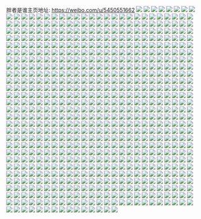 胖者是谁主页地址: https://weibo.com/u/5450551662 
![](https://wx4.sinaimg.cn/mw2000/005WRXtAgy1h94mwmep55j32c03404qr.jpg) 
![](https://wx4.sinaimg.cn/mw2000/005WRXtAgy1h94mwiy54kj31w22myu0x.jpg) 
![](https://wx4.sinaimg.cn/mw2000/005WRXtAgy1h94mwq18msj32c03567wj.jpg) 
![](https://wx4.sinaimg.cn/mw2000/005WRXtAgy1h94mww4hpfj32c035m1kz.jpg) 
![](https://wx4.sinaimg.cn/mw2000/005WRXtAgy1h94mxggcvnj32c0340u0y.jpg) 
![](https://wx4.sinaimg.cn/mw2000/005WRXtAgy1h94mwtc3yij32c03404qs.jpg) 
![](https://wx4.sinaimg.cn/mw2000/005WRXtAgy1h94mxd7uk6j32c034qqv6.jpg) 
![](https://wx4.sinaimg.cn/mw2000/005WRXtAgy1h93htuhh4oj30j10j1wf6.jpg) 
![](https://wx4.sinaimg.cn/mw2000/005WRXtAgy1h93htvpvdsj30u01400w2.jpg) 
![](https://wx4.sinaimg.cn/mw2000/005WRXtAgy1h93htu670fj30zg0nnwh2.jpg) 
![](https://wx4.sinaimg.cn/mw2000/005WRXtAgy1h93htwhkwsj30u0140qa8.jpg) 
![](https://wx4.sinaimg.cn/mw2000/005WRXtAgy1h93htx4oogj30jj0jj3za.jpg) 
![](https://wx4.sinaimg.cn/mw2000/005WRXtAgy1h8wjmui5oxj30qo0qogrl.jpg) 
![](https://wx4.sinaimg.cn/mw2000/005WRXtAgy1h8wjn2i41oj32ai3207wi.jpg) 
![](https://wx4.sinaimg.cn/mw2000/005WRXtAgy1h8wjmzxmdej320n2ov1ky.jpg) 
![](https://wx4.sinaimg.cn/mw2000/005WRXtAgy1h8wjn130d4j32792yvhdt.jpg) 
![](https://wx4.sinaimg.cn/mw2000/005WRXtAgy1h8wjphozaij32c0340b2a.jpg) 
![](https://wx4.sinaimg.cn/mw2000/005WRXtAgy1h8wjmy4z51j32c0340kjl.jpg) 
![](https://wx4.sinaimg.cn/mw2000/005WRXtAgy1h8wjmuy7fwj30pj0y1ahh.jpg) 
![](https://wx4.sinaimg.cn/mw2000/005WRXtAgy1h8wjnbpx5oj32c0340x6q.jpg) 
![](https://wx4.sinaimg.cn/mw2000/005WRXtAgy1h8wjna7flwj31xu2m6npd.jpg) 
![](https://wx4.sinaimg.cn/mw2000/005WRXtAgy1h8wjmx8ve9j30u01hc45v.jpg) 
![](https://wx4.sinaimg.cn/mw2000/005WRXtAgy1h8wjn74p4lj32c0340hdu.jpg) 
![](https://wx4.sinaimg.cn/mw2000/005WRXtAgy1h8wjn3rradj324h2tzx6p.jpg) 
![](https://wx4.sinaimg.cn/mw2000/005WRXtAgy1h8wjn5fq6aj328y2zx000.jpg) 
![](https://wx4.sinaimg.cn/mw2000/005WRXtAgy1h8hix1arc6j31sc2ds1ky.jpg) 
![](https://wx4.sinaimg.cn/mw2000/005WRXtAgy1h8hiwt7vn8j30uk5nghdu.jpg) 
![](https://wx4.sinaimg.cn/mw2000/005WRXtAgy1h8hiwpcq1hj30uk5ni1ky.jpg) 
![](https://wx4.sinaimg.cn/mw2000/005WRXtAgy1h8hiwluwdfj30xc3pznpd.jpg) 
![](https://wx4.sinaimg.cn/mw2000/005WRXtAgy1h8hiww5bjnj30xc3q9npd.jpg) 
![](https://wx4.sinaimg.cn/mw2000/005WRXtAgy1h8hiwjisg2j30xc3p9qv5.jpg) 
![](https://wx4.sinaimg.cn/mw2000/005WRXtAgy1h8hiwx62kkj31q22aqkjl.jpg) 
![](https://wx4.sinaimg.cn/mw2000/005WRXtAgy1h8hiwyfuvuj31px2aku0x.jpg) 
![](https://wx4.sinaimg.cn/mw2000/005WRXtAgy1h8e2li82csj30u01407ay.jpg) 
![](https://wx4.sinaimg.cn/mw2000/005WRXtAgy1h8e2ldefr9j30u027yn7e.jpg) 
![](https://wx4.sinaimg.cn/mw2000/005WRXtAgy1h8e2lfrdmmj30u03cwguu.jpg) 
![](https://wx4.sinaimg.cn/mw2000/005WRXtAgy1h8e2ljc7urj30u0140tfe.jpg) 
![](https://wx4.sinaimg.cn/mw2000/005WRXtAgy1h8e2lo7d13j30u0140dpb.jpg) 
![](https://wx4.sinaimg.cn/mw2000/005WRXtAgy1h8e2lkn8b8j30u0140wkl.jpg) 
![](https://wx4.sinaimg.cn/mw2000/005WRXtAgy1h8e2ltotf4j318w0u0q5e.jpg) 
![](https://wx4.sinaimg.cn/mw2000/005WRXtAgy1h8e2lb5ol6j30u018wdj5.jpg) 
![](https://wx4.sinaimg.cn/mw2000/005WRXtAgy1h8e2lqnyx6j30u014045a.jpg) 
![](https://wx4.sinaimg.cn/mw2000/005WRXtAgy1h8e2lmihrbj30u01h4qbb.jpg) 
![](https://wx4.sinaimg.cn/mw2000/005WRXtAgy1h8e2lt0ubij30u018w779.jpg) 
![](https://wx4.sinaimg.cn/mw2000/005WRXtAgy1h8e2lsdqsyj30u0140jyl.jpg) 
![](https://wx4.sinaimg.cn/mw2000/005WRXtAgy1h8b4fwjdsnj32692wc7wi.jpg) 
![](https://wx4.sinaimg.cn/mw2000/005WRXtAgy1h8b4g96jmuj322o2rk4qq.jpg) 
![](https://wx4.sinaimg.cn/mw2000/005WRXtAgy1h8b4g5brrcj326y2x9hdu.jpg) 
![](https://wx4.sinaimg.cn/mw2000/005WRXtAgy1h8aqo2jjffj32722xex6p.jpg) 
![](https://wx4.sinaimg.cn/mw2000/005WRXtAgy1h8aqo5ola7j32b9331qv6.jpg) 
![](https://wx4.sinaimg.cn/mw2000/005WRXtAgy1h8aqodpy35j32c03407wi.jpg) 
![](https://wx4.sinaimg.cn/mw2000/005WRXtAgy1h8aqommuqaj31j821mwxv.jpg) 
![](https://wx4.sinaimg.cn/mw2000/005WRXtAgy1h8aqoevo6zj31pp1pp4qp.jpg) 
![](https://wx4.sinaimg.cn/mw2000/005WRXtAgy1h8aqo9ku4lj325j2vdkjm.jpg) 
![](https://wx4.sinaimg.cn/mw2000/005WRXtAgy1h8aqokty3pj31sc2dshdu.jpg) 
![](https://wx4.sinaimg.cn/mw2000/005WRXtAgy1h8aqom223cj31ag1pxx13.jpg) 
![](https://wx4.sinaimg.cn/mw2000/005WRXtAgy1h8aqohbyfnj32082oax6p.jpg) 
![](https://wx4.sinaimg.cn/mw2000/005WRXtAgy1h86zk9itr4j32c0340b29.jpg) 
![](https://wx4.sinaimg.cn/mw2000/005WRXtAgy1h86xmqi6rgj30j60h3myz.jpg) 
![](https://wx4.sinaimg.cn/mw2000/005WRXtAgy1h7vnn5lm5uj31of2achdt.jpg) 
![](https://wx4.sinaimg.cn/mw2000/005WRXtAgy1h7vnop5azkj329p30xe81.jpg) 
![](https://wx4.sinaimg.cn/mw2000/005WRXtAgy1h7vnorhdcxj31r32ct4qq.jpg) 
![](https://wx4.sinaimg.cn/mw2000/005WRXtAgy1h7vju7rxk5j32db35skjo.jpg) 
![](https://wx4.sinaimg.cn/mw2000/005WRXtAgy1h7vju0zf1ej325t2vqqv5.jpg) 
![](https://wx4.sinaimg.cn/mw2000/005WRXtAgy1h7vju91tpqj335s2dbe82.jpg) 
![](https://wx4.sinaimg.cn/mw2000/005WRXtAgy1h7vjtwxh0ej335s2dbb2b.jpg) 
![](https://wx4.sinaimg.cn/mw2000/005WRXtAgy1h7vjxxrdhfj32db35sb2d.jpg) 
![](https://wx4.sinaimg.cn/mw2000/005WRXtAgy1h7i01f5sktj30of0wk7c7.jpg) 
![](https://wx4.sinaimg.cn/mw2000/005WRXtAgy1h7is4zmilqj32t15uyhdv.jpg) 
![](https://wx4.sinaimg.cn/mw2000/005WRXtAgy1h7i01lcj69j32l01q7npe.jpg) 
![](https://wx4.sinaimg.cn/mw2000/005WRXtAgy1h7i02xjzg6j31pw2kihdv.jpg) 
![](https://wx4.sinaimg.cn/mw2000/005WRXtAgy1h7i01hm3z3j31j82ak4qq.jpg) 
![](https://wx4.sinaimg.cn/mw2000/005WRXtAgy1h7i01jjl2fj31uo2rn7wj.jpg) 
![](https://wx4.sinaimg.cn/mw2000/005WRXtAgy1h7i01qtwiuj31h91z07wh.jpg) 
![](https://wx4.sinaimg.cn/mw2000/005WRXtAgy1h7i01my7crj31n62ggkjm.jpg) 
![](https://wx4.sinaimg.cn/mw2000/005WRXtAgy1h7i01oik1nj31971o9x5t.jpg) 
![](https://wx4.sinaimg.cn/mw2000/005WRXtAgy1h7i01fvh31j31bo1rk1kx.jpg) 
![](https://wx4.sinaimg.cn/mw2000/005WRXtAgy1h7dh0whkkhj31ps2a87wh.jpg) 
![](https://wx4.sinaimg.cn/mw2000/005WRXtAgy1h7hxpz6zylj31kv1kvb29.jpg) 
![](https://wx4.sinaimg.cn/mw2000/005WRXtAgy1h7hxr2g415j32dr36ab2b.jpg) 
![](https://wx4.sinaimg.cn/mw2000/005WRXtAgy1h7hxqywf1xj32dr36ahdu.jpg) 
![](https://wx4.sinaimg.cn/mw2000/005WRXtAgy1h7hxr4lbx8j32dr36aqv7.jpg) 
![](https://wx4.sinaimg.cn/mw2000/005WRXtAgy1h7hxt2lpdlj32c0340b2b.jpg) 
![](https://wx4.sinaimg.cn/mw2000/005WRXtAgy1h7d2679f50j30u40u4q47.jpg) 
![](https://wx4.sinaimg.cn/mw2000/005WRXtAgy1h7d259dmk6j31wv2jttft.jpg) 
![](https://wx4.sinaimg.cn/mw2000/005WRXtAgy1h7d258ckwxj30zk0zkgma.jpg) 
![](https://wx4.sinaimg.cn/mw2000/005WRXtAgy1h7d26if7mxj30u00u041l.jpg) 
![](https://wx4.sinaimg.cn/mw2000/005WRXtAgy1h7d28dyuqsj32c0340kjo.jpg) 
![](https://wx4.sinaimg.cn/mw2000/005WRXtAgy1h7d2a77ej0j31s92dou0y.jpg) 
![](https://wx4.sinaimg.cn/mw2000/005WRXtAgy1h7d25bc9nlj32c02c0wj8.jpg) 
![](https://wx4.sinaimg.cn/mw2000/005WRXtAgy1h7d27ik05vj30tu0tu75t.jpg) 
![](https://wx4.sinaimg.cn/mw2000/005WRXtAgy1h7d270dzwnj30tu13uab8.jpg) 
![](https://wx4.sinaimg.cn/mw2000/005WRXtAgy1h7d24gg3z6j30w60w6q9m.jpg) 
![](https://wx4.sinaimg.cn/mw2000/005WRXtAgy1h7d28tug5uj30ty0tyguf.jpg) 
![](https://wx4.sinaimg.cn/mw2000/005WRXtAgy1h7d29l6dcoj30ty0tyjz0.jpg) 
![](https://wx4.sinaimg.cn/mw2000/005WRXtAgy1h7d279ld3fj30tu0tu0z1.jpg) 
![](https://wx4.sinaimg.cn/mw2000/005WRXtAgy1h7d27x3l24j30ty0tyjzc.jpg) 
![](https://wx4.sinaimg.cn/mw2000/005WRXtAgy1h7afp1ble7j31tp2gyu0y.jpg) 
![](https://wx4.sinaimg.cn/mw2000/005WRXtAgy1h7aftxhwxxj32c02c0qv5.jpg) 
![](https://wx4.sinaimg.cn/mw2000/005WRXtAgy1h7afpdrmq4j31sg2dsb2a.jpg) 
![](https://wx4.sinaimg.cn/mw2000/005WRXtAgy1h7afp5x78yj32c03407wl.jpg) 
![](https://wx4.sinaimg.cn/mw2000/005WRXtAgy1h7afp9t4cyj32c0340npf.jpg) 
![](https://wx4.sinaimg.cn/mw2000/005WRXtAgy1h7afpbbxsbj31sg2dsx6p.jpg) 
![](https://wx4.sinaimg.cn/mw2000/005WRXtAgy1h7afth6gnoj32c03401l1.jpg) 
![](https://wx4.sinaimg.cn/mw2000/005WRXtAgy1h79e86e40uj30jm0jrdfs.jpg) 
![](https://wx4.sinaimg.cn/mw2000/005WRXtAgy1h6y32tswr7j31y01aoh63.jpg) 
![](https://wx4.sinaimg.cn/mw2000/005WRXtAgy1h6y3354oxfj32c0340wr0.jpg) 
![](https://wx4.sinaimg.cn/mw2000/005WRXtAgy1h6y32wthkcj32c02c0x6p.jpg) 
![](https://wx4.sinaimg.cn/mw2000/005WRXtAgy1h6y337o5i3j32c0340e83.jpg) 
![](https://wx4.sinaimg.cn/mw2000/005WRXtAgy1h6y332407ij31q21q2hdt.jpg) 
![](https://wx4.sinaimg.cn/mw2000/005WRXtAgy1h6y33ephx6j31xy2la1ky.jpg) 
![](https://wx4.sinaimg.cn/mw2000/005WRXtAgy1h6y32z8wlhj31sg2dshdt.jpg) 
![](https://wx4.sinaimg.cn/mw2000/005WRXtAgy1h6y33ckowxj34802tc1l4.jpg) 
![](https://wx4.sinaimg.cn/mw2000/005WRXtAgy1h6s1mla4glj32c0340npd.jpg) 
![](https://wx4.sinaimg.cn/mw2000/005WRXtAgy1h6s1n94iktj32c03404go.jpg) 
![](https://wx4.sinaimg.cn/mw2000/005WRXtAgy1h6s1msqfk1j32332s4qv7.jpg) 
![](https://wx4.sinaimg.cn/mw2000/005WRXtAgy1h6s1n290pmj32c0340npf.jpg) 
![](https://wx4.sinaimg.cn/mw2000/005WRXtAgy1h6s1myf0nqj32c0340qv7.jpg) 
![](https://wx4.sinaimg.cn/mw2000/005WRXtAgy1h6s1n5296tj32c0340x6r.jpg) 
![](https://wx4.sinaimg.cn/mw2000/005WRXtAgy1h6s1mvjn48j32c03407wk.jpg) 
![](https://wx4.sinaimg.cn/mw2000/005WRXtAgy1h6pqjkcjpgj32c0340npe.jpg) 
![](https://wx4.sinaimg.cn/mw2000/005WRXtAgy1h6mewnvyuij31po2a7gsi.jpg) 
![](https://wx4.sinaimg.cn/mw2000/005WRXtAgy1h6pqz4fi9tj31sc2dse81.jpg) 
![](https://wx4.sinaimg.cn/mw2000/005WRXtAgy1h6mexxwz9tj328k2zehdv.jpg) 
![](https://wx4.sinaimg.cn/mw2000/005WRXtAgy1h6pqjvkytdj32c0340u0y.jpg) 
![](https://wx4.sinaimg.cn/mw2000/005WRXtAgy1h6gg9jh0etj30u00u00yz.jpg) 
![](https://wx4.sinaimg.cn/mw2000/005WRXtAgy1h6gg9mdy33j30u00u0juk.jpg) 
![](https://wx4.sinaimg.cn/mw2000/005WRXtAgy1h6gg9n5glmj30u00uigms.jpg) 
![](https://wx4.sinaimg.cn/mw2000/005WRXtAgy1h6gg9kbfnjj30u00u0tc5.jpg) 
![](https://wx4.sinaimg.cn/mw2000/005WRXtAgy1h6d8k6dj8lj32c02c0e81.jpg) 
![](https://wx4.sinaimg.cn/mw2000/005WRXtAgy1h6d8k6utuaj30yi0yidgi.jpg) 
![](https://wx4.sinaimg.cn/mw2000/005WRXtAgy1h6d8k7neraj32c02c0k0f.jpg) 
![](https://wx4.sinaimg.cn/mw2000/005WRXtAgy1h6daskjo0kj30jf0px3zd.jpg) 
![](https://wx4.sinaimg.cn/mw2000/005WRXtAgy1h6d8mtkp2sj31q91q9q8w.jpg) 
![](https://wx4.sinaimg.cn/mw2000/005WRXtAgy1h6d8msqx6lj32c0340gw2.jpg) 
![](https://wx4.sinaimg.cn/mw2000/005WRXtAgy1h6d8mrm2u7j31mw1mwted.jpg) 
![](https://wx4.sinaimg.cn/mw2000/005WRXtAgy1h6d8mwsjcqj30o00nxdg4.jpg) 
![](https://wx4.sinaimg.cn/mw2000/005WRXtAgy1h6dai4uve1j30uk53ctps.jpg) 
![](https://wx4.sinaimg.cn/mw2000/005WRXtAgy1h69yfnfzsyj32c0340x6p.jpg) 
![](https://wx4.sinaimg.cn/mw2000/005WRXtAgy1h69qsfq7mej319s1p2h0c.jpg) 
![](https://wx4.sinaimg.cn/mw2000/005WRXtAgy1h69qsbzmpdj31sc2dse81.jpg) 
![](https://wx4.sinaimg.cn/mw2000/005WRXtAgy1h69qsefwynj31sc2dsgxl.jpg) 
![](https://wx4.sinaimg.cn/mw2000/005WRXtAgy1h69qsf20gdj31ll24se4j.jpg) 
![](https://wx4.sinaimg.cn/mw2000/005WRXtAgy1h69qta7z5lj31sc2dskjl.jpg) 
![](https://wx4.sinaimg.cn/mw2000/005WRXtAgy1h69qt961bjj325b2v3u0x.jpg) 
![](https://wx4.sinaimg.cn/mw2000/005WRXtAgy1h69queck2oj31sc1scn48.jpg) 
![](https://wx4.sinaimg.cn/mw2000/005WRXtAgy1h67hbo2me2j30u01sxq4q.jpg) 
![](https://wx4.sinaimg.cn/mw2000/005WRXtAgy1h67h6c7hxvj32c033yhdt.jpg) 
![](https://wx4.sinaimg.cn/mw2000/005WRXtAgy1h67h5ngznoj30za1b1ta1.jpg) 
![](https://wx4.sinaimg.cn/mw2000/005WRXtAgy1h67h5l8vbpj30zo2564qp.jpg) 
![](https://wx4.sinaimg.cn/mw2000/005WRXtAgy1h67h5g9eoqj32b232raij.jpg) 
![](https://wx4.sinaimg.cn/mw2000/005WRXtAgy1h67h5kcab9j32ac3401kx.jpg) 
![](https://wx4.sinaimg.cn/mw2000/005WRXtAgy1h67h6dk5kqj32c02c0u0x.jpg) 
![](https://wx4.sinaimg.cn/mw2000/005WRXtAgy1h5vw979manj31401e0q8r.jpg) 
![](https://wx4.sinaimg.cn/mw2000/005WRXtAgy1h5vw8xyn6aj329k29knpd.jpg) 
![](https://wx4.sinaimg.cn/mw2000/005WRXtAgy1h5vw97re1rj31401e0jvm.jpg) 
![](https://wx4.sinaimg.cn/mw2000/005WRXtAgy1h5vw96lyxtj32361sf477.jpg) 
![](https://wx4.sinaimg.cn/mw2000/005WRXtAgy1h5vw90rvy1j329730a4qq.jpg) 
![](https://wx4.sinaimg.cn/mw2000/005WRXtAgy1h5vw98mn6dj31py2alqc5.jpg) 
![](https://wx4.sinaimg.cn/mw2000/005WRXtAgy1h5vw9413nzj31vl2t1hdv.jpg) 
![](https://wx4.sinaimg.cn/mw2000/005WRXtAgy1h5kors25zzj32t11vlx6r.jpg) 
![](https://wx4.sinaimg.cn/mw2000/005WRXtAgy1h5korf5lv9j32nk1rxu0z.jpg) 
![](https://wx4.sinaimg.cn/mw2000/005WRXtAgy1h5kos4istyj31vl2t1n66.jpg) 
![](https://wx4.sinaimg.cn/mw2000/005WRXtAgy1h5koryw6t5j32t11vl4qr.jpg) 
![](https://wx4.sinaimg.cn/mw2000/005WRXtAgy1h5ko99lqyij31vl2t1npf.jpg) 
![](https://wx4.sinaimg.cn/mw2000/005WRXtAgy1h5kosc5dzjj32hp1o0kjn.jpg) 
![](https://wx4.sinaimg.cn/mw2000/005WRXtAgy1h5kosui0gnj31vl2t1qv7.jpg) 
![](https://wx4.sinaimg.cn/mw2000/005WRXtAgy1h5kosgvnw0j31tx2qjqlw.jpg) 
![](https://wx4.sinaimg.cn/mw2000/005WRXtAgy1h5kosmji1tj32t11vlhdv.jpg) 
![](https://wx4.sinaimg.cn/mw2000/005WRXtAgy1h5fvlro8v2j30u01hcadg.jpg) 
![](https://wx4.sinaimg.cn/mw2000/005WRXtAgy1h5fvlqr8agj30u0140jye.jpg) 
![](https://wx4.sinaimg.cn/mw2000/005WRXtAgy1h5fv7l2po3j30u0140n5e.jpg) 
![](https://wx4.sinaimg.cn/mw2000/005WRXtAgy1h5fv93glz4j30u0140n4o.jpg) 
![](https://wx4.sinaimg.cn/mw2000/005WRXtAgy1h5fv7jzpxyj30u01407ap.jpg) 
![](https://wx4.sinaimg.cn/mw2000/005WRXtAgy1h5fv7rovt2j30u0140th8.jpg) 
![](https://wx4.sinaimg.cn/mw2000/005WRXtAly1h5cgyeg1foj32c0340kjm.jpg) 
![](https://wx4.sinaimg.cn/mw2000/005WRXtAly1h5cgyk1n9fj32c0340hdu.jpg) 
![](https://wx4.sinaimg.cn/mw2000/005WRXtAly1h5cgym8ny2j32c0340e83.jpg) 
![](https://wx4.sinaimg.cn/mw2000/005WRXtAly1h5cgzf08opj31j02pskjl.jpg) 
![](https://wx4.sinaimg.cn/mw2000/005WRXtAgy1h57jmbmn3kj31sc2ds4qq.jpg) 
![](https://wx4.sinaimg.cn/mw2000/005WRXtAgy1h57jmelg6gj31pz2ah4qp.jpg) 
![](https://wx4.sinaimg.cn/mw2000/005WRXtAgy1h57jmgymdij32c0340hdt.jpg) 
![](https://wx4.sinaimg.cn/mw2000/005WRXtAgy1h57jmal9jjj31sg2ds7wh.jpg) 
![](https://wx4.sinaimg.cn/mw2000/005WRXtAgy1h57jmf9nq0j31l023v1kx.jpg) 
![](https://wx4.sinaimg.cn/mw2000/005WRXtAgy1h57jmci939j32c0340kjl.jpg) 
![](https://wx4.sinaimg.cn/mw2000/005WRXtAgy1h57jmg44idj31k022j4qp.jpg) 
![](https://wx4.sinaimg.cn/mw2000/005WRXtAgy1h57jmdcc8rj31sg2ds4qp.jpg) 
![](https://wx4.sinaimg.cn/mw2000/005WRXtAgy1h57jmhkzykj329o32sqnv.jpg) 
![](https://wx4.sinaimg.cn/mw2000/005WRXtAgy1h569ulxltvj317824wnpd.jpg) 
![](https://wx4.sinaimg.cn/mw2000/005WRXtAgy1h56a33bnpqj31400rgjx5.jpg) 
![](https://wx4.sinaimg.cn/mw2000/005WRXtAgy1h56a3c6gjlj324w33zkjo.jpg) 
![](https://wx4.sinaimg.cn/mw2000/005WRXtAgy1h56a3o1l5wj333z24we84.jpg) 
![](https://wx4.sinaimg.cn/mw2000/005WRXtAgy1h56a3zsyu0j331s2174qt.jpg) 
![](https://wx4.sinaimg.cn/mw2000/005WRXtAgy1h56a40kf8dj31400rgq8j.jpg) 
![](https://wx4.sinaimg.cn/mw2000/005WRXtAgy1h56a4bajehj324w35ahdx.jpg) 
![](https://wx4.sinaimg.cn/mw2000/005WRXtAgy1h56a4ot02aj333z24we85.jpg) 
![](https://wx4.sinaimg.cn/mw2000/005WRXtAgy1h56a4pjah7j31400rgwin.jpg) 
![](https://wx4.sinaimg.cn/mw2000/005WRXtAgy1h56a323zl7j324w33zb2d.jpg) 
![](https://wx4.sinaimg.cn/mw2000/005WRXtAgy1h56a4udbqkj32yo219u0y.jpg) 
![](https://wx4.sinaimg.cn/mw2000/005WRXtAgy1h5431a582nj30u0140q5v.jpg) 
![](https://wx4.sinaimg.cn/mw2000/005WRXtAgy1h5431cdsdzj30u0140afp.jpg) 
![](https://wx4.sinaimg.cn/mw2000/005WRXtAgy1h5431d3mjwj31400u0ai6.jpg) 
![](https://wx4.sinaimg.cn/mw2000/005WRXtAgy1h55fj9lzz6j30u0140dlz.jpg) 
![](https://wx4.sinaimg.cn/mw2000/005WRXtAgy1h55fj7vupfj30u01hch0c.jpg) 
![](https://wx4.sinaimg.cn/mw2000/005WRXtAgy1h5431pyeizj30u0141jv6.jpg) 
![](https://wx4.sinaimg.cn/mw2000/005WRXtAgy1h55fj922xwj30u0140n26.jpg) 
![](https://wx4.sinaimg.cn/mw2000/005WRXtAgy1h55fl94md5j30u0140n4r.jpg) 
![](https://wx4.sinaimg.cn/mw2000/005WRXtAgy1h51fpwjf1mj32c02c01ky.jpg) 
![](https://wx4.sinaimg.cn/mw2000/005WRXtAgy1h4xrtovqyaj31ba0zgtem.jpg) 
![](https://wx4.sinaimg.cn/mw2000/005WRXtAgy1h4xrxvx8hrj30u00u0ju4.jpg) 
![](https://wx4.sinaimg.cn/mw2000/005WRXtAgy1h4wb8ah1ihj31lt1lth91.jpg) 
![](https://wx4.sinaimg.cn/mw2000/005WRXtAgy1h4wb3zapvgj31po2bonhv.jpg) 
![](https://wx4.sinaimg.cn/mw2000/005WRXtAgy1h4wb3ynlb6j32c0340u0x.jpg) 
![](https://wx4.sinaimg.cn/mw2000/005WRXtAgy1h4xa24i15pj31sc2ds1ky.jpg) 
![](https://wx4.sinaimg.cn/mw2000/005WRXtAgy1h4xa115plcj32472tlnpd.jpg) 
![](https://wx4.sinaimg.cn/mw2000/005WRXtAgy1h4wb78fr1gj324f24f1ky.jpg) 
![](https://wx4.sinaimg.cn/mw2000/005WRXtAgy1h4wb7a211hj32262qxkjl.jpg) 
![](https://wx4.sinaimg.cn/mw2000/005WRXtAgy1h4xa1hxth1j32c035inpd.jpg) 
![](https://wx4.sinaimg.cn/mw2000/005WRXtAgy1h4sbkhyfyhj30u01swwqt.jpg) 
![](https://wx4.sinaimg.cn/mw2000/005WRXtAgy1h4lr3j6pq1j30jt0jttat.jpg) 
![](https://wx4.sinaimg.cn/mw2000/005WRXtAgy1h4lqvi56fpj334022okjn.jpg) 
![](https://wx4.sinaimg.cn/mw2000/005WRXtAgy1h4lqtbx6xaj30zg1bawup.jpg) 
![](https://wx4.sinaimg.cn/mw2000/005WRXtAgy1h4lqytffvej334022onpg.jpg) 
![](https://wx4.sinaimg.cn/mw2000/005WRXtAgy1h4lr0tolr2j31sc2dskjl.jpg) 
![](https://wx4.sinaimg.cn/mw2000/005WRXtAgy1h4lqtclmbmj30zo1bkad8.jpg) 
![](https://wx4.sinaimg.cn/mw2000/005WRXtAgy1h4lr1szix3j32c03407wk.jpg) 
![](https://wx4.sinaimg.cn/mw2000/005WRXtAgy1h4j9nphni1j31hr1hrb29.jpg) 
![](https://wx4.sinaimg.cn/mw2000/005WRXtAgy1h4j9nsq7isj31im1imb29.jpg) 
![](https://wx4.sinaimg.cn/mw2000/005WRXtAgy1h4j9nqd3h1j30sg0sgn4d.jpg) 
![](https://wx4.sinaimg.cn/mw2000/005WRXtAgy1h4j9nurn95j31gi1gie81.jpg) 
![](https://wx4.sinaimg.cn/mw2000/005WRXtAgy1h4j9nwnmqmj31no1noqv5.jpg) 
![](https://wx4.sinaimg.cn/mw2000/005WRXtAgy1h4j9nysrt2j32c0340u0y.jpg) 
![](https://wx4.sinaimg.cn/mw2000/005WRXtAgy1h4ci27j1dbj32ag31yhdu.jpg) 
![](https://wx4.sinaimg.cn/mw2000/005WRXtAgy1h4ci28zg7lj32c0340u0y.jpg) 
![](https://wx4.sinaimg.cn/mw2000/005WRXtAgy1h48t9b592rj31ba1srdyy.jpg) 
![](https://wx4.sinaimg.cn/mw2000/005WRXtAgy1h488ulb26vj31qy2byb2a.jpg) 
![](https://wx4.sinaimg.cn/mw2000/005WRXtAgy1h48t9c9nskj32c0340e81.jpg) 
![](https://wx4.sinaimg.cn/mw2000/005WRXtAgy1h488ui8voqj31pm1pmhdt.jpg) 
![](https://wx4.sinaimg.cn/mw2000/005WRXtAgy1h48t9ebqi6j32c0340kjm.jpg) 
![](https://wx4.sinaimg.cn/mw2000/005WRXtAgy1h48t994fgbj31og28m1kx.jpg) 
![](https://wx4.sinaimg.cn/mw2000/005WRXtAgy1h488uk0q73j32c0340b2a.jpg) 
![](https://wx4.sinaimg.cn/mw2000/005WRXtAgy1h488u64ijtj32c0362npe.jpg) 
![](https://wx4.sinaimg.cn/mw2000/005WRXtAgy1h488um6a4dj32c0340qv6.jpg) 
![](https://wx4.sinaimg.cn/mw2000/005WRXtAgy1h488u4q098j31yf2lw4qp.jpg) 
![](https://wx4.sinaimg.cn/mw2000/005WRXtAgy1h47ykvvzydj30zo1bkn02.jpg) 
![](https://wx4.sinaimg.cn/mw2000/005WRXtAgy1h47ykvhqm1j30zo1bk77c.jpg) 
![](https://wx4.sinaimg.cn/mw2000/005WRXtAgy1h47yiu42gtj31sc2ds4qp.jpg) 
![](https://wx4.sinaimg.cn/mw2000/005WRXtAgy1h47yf4mykpj322m2rix6p.jpg) 
![](https://wx4.sinaimg.cn/mw2000/005WRXtAgy1h47yf3611nj30o80waag5.jpg) 
![](https://wx4.sinaimg.cn/mw2000/005WRXtAgy1h47yf9puwsj32c03407wi.jpg) 
![](https://wx4.sinaimg.cn/mw2000/005WRXtAgy1h47yf5j5mkj32c02c0npd.jpg) 
![](https://wx4.sinaimg.cn/mw2000/005WRXtAgy1h47yf6u06mj32c03404qq.jpg) 
![](https://wx4.sinaimg.cn/mw2000/005WRXtAgy1h47yf0ge3uj32c03407wi.jpg) 
![](https://wx4.sinaimg.cn/mw2000/005WRXtAgy1h47yf2mo8wj32c0340qv5.jpg) 
![](https://wx4.sinaimg.cn/mw2000/005WRXtAgy1h47yf1j4jsj32c03407wi.jpg) 
![](https://wx4.sinaimg.cn/mw2000/005WRXtAgy1h47w48trlwj30zo1bk0yj.jpg) 
![](https://wx4.sinaimg.cn/mw2000/005WRXtAgy1h47w4ag4c8j319p1oxqhz.jpg) 
![](https://wx4.sinaimg.cn/mw2000/005WRXtAgy1h44ad2bzn3j32bz33zkjl.jpg) 
![](https://wx4.sinaimg.cn/mw2000/005WRXtAgy1h44acyox0rj31sc2dsu0x.jpg) 
![](https://wx4.sinaimg.cn/mw2000/005WRXtAgy1h44ad1eclej32c0340e81.jpg) 
![](https://wx4.sinaimg.cn/mw2000/005WRXtAgy1h44aczzesfj32c0340hdu.jpg) 
![](https://wx4.sinaimg.cn/mw2000/005WRXtAgy1h44acwkd14j320g2omhdt.jpg) 
![](https://wx4.sinaimg.cn/mw2000/005WRXtAgy1h44acvimhjj32c03404qq.jpg) 
![](https://wx4.sinaimg.cn/mw2000/005WRXtAgy1h44acxap67j31ns27p1kx.jpg) 
![](https://wx4.sinaimg.cn/mw2000/005WRXtAgy1h44ad3lbb6j32c0340b29.jpg) 
![](https://wx4.sinaimg.cn/mw2000/005WRXtAgy1h40pdb0imij32c0340hdt.jpg) 
![](https://wx4.sinaimg.cn/mw2000/005WRXtAgy1h40pd3kzx0j329p340kgn.jpg) 
![](https://wx4.sinaimg.cn/mw2000/005WRXtAgy1h40pcxemkhj30uk48sqv5.jpg) 
![](https://wx4.sinaimg.cn/mw2000/005WRXtAgy1h40pd4nna6j325w2vvhdt.jpg) 
![](https://wx4.sinaimg.cn/mw2000/005WRXtAgy1h40pemk4nuj32c0340qv5.jpg) 
![](https://wx4.sinaimg.cn/mw2000/005WRXtAgy1h40pd07femj30uk48snpd.jpg) 
![](https://wx4.sinaimg.cn/mw2000/005WRXtAgy1h40pcyd2blj30uk5nqe82.jpg) 
![](https://wx4.sinaimg.cn/mw2000/005WRXtAgy1h40pczgghbj30uk6sgnpf.jpg) 
![](https://wx4.sinaimg.cn/mw2000/005WRXtAgy1h40pd0mnqhj30xc1unnk9.jpg) 
![](https://wx4.sinaimg.cn/mw2000/005WRXtAgy1h3jnvjrj90j31400u0dmw.jpg) 
![](https://wx4.sinaimg.cn/mw2000/005WRXtAgy1h3iib5cg1fj30u0140dno.jpg) 
![](https://wx4.sinaimg.cn/mw2000/005WRXtAgy1h3iib1w9hfj31400u0agr.jpg) 
![](https://wx4.sinaimg.cn/mw2000/005WRXtAgy1h3iib8rh60j30u013vqcb.jpg) 
![](https://wx4.sinaimg.cn/mw2000/005WRXtAgy1h3iib2vdv1j30u0140aio.jpg) 
![](https://wx4.sinaimg.cn/mw2000/005WRXtAgy1h3h3bdoezqj314w1jl4mu.jpg) 
![](https://wx4.sinaimg.cn/mw2000/005WRXtAgy1h3h3rk7lf2j30u00u0diz.jpg) 
![](https://wx4.sinaimg.cn/mw2000/005WRXtAgy1h3h3xdq8haj31101jih38.jpg) 
![](https://wx4.sinaimg.cn/mw2000/005WRXtAgy1h3h4b1eaahj31kw16o7lh.jpg) 
![](https://wx4.sinaimg.cn/mw2000/005WRXtAgy1h36jx7sgspj30z51auq66.jpg) 
![](https://wx4.sinaimg.cn/mw2000/005WRXtAgy1h36jx82wqtj30z61awjv7.jpg) 
![](https://wx4.sinaimg.cn/mw2000/005WRXtAgy1h36jx996b9j30z81azwh2.jpg) 
![](https://wx4.sinaimg.cn/mw2000/005WRXtAgy1h36jx8h5jcj30z81awq6s.jpg) 
![](https://wx4.sinaimg.cn/mw2000/005WRXtAgy1h36jx8sblcj30z61au78x.jpg) 
![](https://wx4.sinaimg.cn/mw2000/005WRXtAgy1h36jxervmbj30z61aw42e.jpg) 
![](https://wx4.sinaimg.cn/mw2000/005WRXtAgy1h2sz9iguaxj30zk1bewxt.jpg) 
![](https://wx4.sinaimg.cn/mw2000/005WRXtAgy1h2sz9egpfoj31hc1z4b29.jpg) 
![](https://wx4.sinaimg.cn/mw2000/005WRXtAgy1h2szdu50tgj31sc2cttyz.jpg) 
![](https://wx4.sinaimg.cn/mw2000/005WRXtAgy1h2szeznfeej31sc2dsqv5.jpg) 
![](https://wx4.sinaimg.cn/mw2000/005WRXtAgy1h2inzvd7l9j31sc2dse81.jpg) 
![](https://wx4.sinaimg.cn/mw2000/005WRXtAgy1h2inzaxztwj32c03404qq.jpg) 
![](https://wx4.sinaimg.cn/mw2000/005WRXtAgy1h2inztcc41j32c03401ky.jpg) 
![](https://wx4.sinaimg.cn/mw2000/005WRXtAgy1h2inzyb1r4j31sc2ds1ky.jpg) 
![](https://wx4.sinaimg.cn/mw2000/005WRXtAgy1h2io0rkw47j32c0340x6q.jpg) 
![](https://wx4.sinaimg.cn/mw2000/005WRXtAgy1h2inzl7x10j30uk53ce82.jpg) 
![](https://wx4.sinaimg.cn/mw2000/005WRXtAgy1h2io0nqj25j323y23ye81.jpg) 
![](https://wx4.sinaimg.cn/mw2000/005WRXtAgy1h2inzr4o27j30uk6sgx6r.jpg) 
![](https://wx4.sinaimg.cn/mw2000/005WRXtAgy1h2io13d2etj30u00u0qcu.jpg) 
![](https://wx4.sinaimg.cn/mw2000/005WRXtAgy1h2io0yyu9qj32c02c01ky.jpg) 
![](https://wx4.sinaimg.cn/mw2000/005WRXtAgy1h2inzgpizhj30uk48sx6p.jpg) 
![](https://wx4.sinaimg.cn/mw2000/005WRXtAgy1h2crbv24krj329y35se82.jpg) 
![](https://wx4.sinaimg.cn/mw2000/005WRXtAgy1h2crbn3q30j31hy1hygz1.jpg) 
![](https://wx4.sinaimg.cn/mw2000/005WRXtAgy1h2crbo16sbj31sg2dskie.jpg) 
![](https://wx4.sinaimg.cn/mw2000/005WRXtAgy1h2crbvwg5yj31sr1sre0e.jpg) 
![](https://wx4.sinaimg.cn/mw2000/005WRXtAgy1h2crbt5fmij32812zx7wi.jpg) 
![](https://wx4.sinaimg.cn/mw2000/005WRXtAgy1h2crbpryd0j32c02c04qp.jpg) 
![](https://wx4.sinaimg.cn/mw2000/005WRXtAgy1h2crbosdi8j32282281kx.jpg) 
![](https://wx4.sinaimg.cn/mw2000/005WRXtAgy1h2aa8ksby2j31ks23pkjl.jpg) 
![](https://wx4.sinaimg.cn/mw2000/005WRXtAgy1h2aa8h12nmj31j421ib29.jpg) 
![](https://wx4.sinaimg.cn/mw2000/005WRXtAgy1h2aa8ih0xwj31j421ib29.jpg) 
![](https://wx4.sinaimg.cn/mw2000/005WRXtAgy1h2aa8m6frnj32c0340kjl.jpg) 
![](https://wx4.sinaimg.cn/mw2000/005WRXtAgy1h2aa8jvrv2j31g31xgqjj.jpg) 
![](https://wx4.sinaimg.cn/mw2000/005WRXtAgy1h2aa8fqfdtj32c033yu0y.jpg) 
![](https://wx4.sinaimg.cn/mw2000/005WRXtAgy1h2aa8nme41j326m2wuqv6.jpg) 
![](https://wx4.sinaimg.cn/mw2000/005WRXtAgy1h287azlnalj321x2qkqv7.jpg) 
![](https://wx4.sinaimg.cn/mw2000/005WRXtAgy1h287awb0sej325k2vfb29.jpg) 
![](https://wx4.sinaimg.cn/mw2000/005WRXtAgy1h287b0l7b2j32262qw4q0.jpg) 
![](https://wx4.sinaimg.cn/mw2000/005WRXtAgy1h287b4564dj31i42061ky.jpg) 
![](https://wx4.sinaimg.cn/mw2000/005WRXtAgy1h287b69vqpj31j42aokjl.jpg) 
![](https://wx4.sinaimg.cn/mw2000/005WRXtAgy1h287glto58j30rc10g4fg.jpg) 
![](https://wx4.sinaimg.cn/mw2000/005WRXtAgy1h287fisi64j322o2rkkjl.jpg) 
![](https://wx4.sinaimg.cn/mw2000/005WRXtAgy1h287b2cao8j319q1oz4mj.jpg) 
![](https://wx4.sinaimg.cn/mw2000/005WRXtAgy1h287fn4j8yj30ui14on7m.jpg) 
![](https://wx4.sinaimg.cn/mw2000/005WRXtAgy1h215zmeh0vj31yf2lwhdt.jpg) 
![](https://wx4.sinaimg.cn/mw2000/005WRXtAgy1h215zny1hij322o2rknpd.jpg) 
![](https://wx4.sinaimg.cn/mw2000/005WRXtAgy1h215zkyvg6j322o2rk1ky.jpg) 
![](https://wx4.sinaimg.cn/mw2000/005WRXtAgy1h215xjgkg2j334022okjo.jpg) 
![](https://wx4.sinaimg.cn/mw2000/005WRXtAgy1h215x8tsu8j32x51y3hdv.jpg) 
![](https://wx4.sinaimg.cn/mw2000/005WRXtAgy1h215xlhcegj334022ob2c.jpg) 
![](https://wx4.sinaimg.cn/mw2000/005WRXtAgy1h215x2y16pj30xc40hu0x.jpg) 
![](https://wx4.sinaimg.cn/mw2000/005WRXtAgy1h215x46a1hj315v1qt1kx.jpg) 
![](https://wx4.sinaimg.cn/mw2000/005WRXtAgy1h215xdoxzuj334022onpg.jpg) 
![](https://wx4.sinaimg.cn/mw2000/005WRXtAgy1h215xbnbqbj334022o4qs.jpg) 
![](https://wx4.sinaimg.cn/mw2000/005WRXtAgy1h1wgg5j7qcj31900u0n4s.jpg) 
![](https://wx4.sinaimg.cn/mw2000/005WRXtAgy1h1wggcjidfj31400u0n38.jpg) 
![](https://wx4.sinaimg.cn/mw2000/005WRXtAgy1h1wgg3us0lj30u00u00wp.jpg) 
![](https://wx4.sinaimg.cn/mw2000/005WRXtAgy1h1wggfmejtj31900u07cq.jpg) 
![](https://wx4.sinaimg.cn/mw2000/005WRXtAgy1h1wgg8av9kj30u00u0wjx.jpg) 
![](https://wx4.sinaimg.cn/mw2000/005WRXtAgy1h1wgg9gnjnj30u0141wk5.jpg) 
![](https://wx4.sinaimg.cn/mw2000/005WRXtAgy1h1wggeanrwj31900u0thi.jpg) 
![](https://wx4.sinaimg.cn/mw2000/005WRXtAgy1h1wggbjtszj30u019ewm6.jpg) 
![](https://wx4.sinaimg.cn/mw2000/005WRXtAgy1h1oajwbouuj31sg2dshdt.jpg) 
![](https://wx4.sinaimg.cn/mw2000/005WRXtAgy1h1oay7jb50j32bz33yx6p.jpg) 
![](https://wx4.sinaimg.cn/mw2000/005WRXtAgy1h1oaj5q54dj31sg2dse81.jpg) 
![](https://wx4.sinaimg.cn/mw2000/005WRXtAgy1h1oaj6nl7zj326t26t1ky.jpg) 
![](https://wx4.sinaimg.cn/mw2000/005WRXtAgy1h1oarjp1rgj326c2wgx6q.jpg) 
![](https://wx4.sinaimg.cn/mw2000/005WRXtAgy1h1oajxbh9dj32c0340kjm.jpg) 
![](https://wx4.sinaimg.cn/mw2000/005WRXtAgy1h1e5nzojojj30sg0sgjyn.jpg) 
![](https://wx4.sinaimg.cn/mw2000/005WRXtAgy1h1e5s7nd1hj32bz2bz4qq.jpg) 
![](https://wx4.sinaimg.cn/mw2000/005WRXtAgy1h1e5o1owzyj31x32k4x6p.jpg) 
![](https://wx4.sinaimg.cn/mw2000/005WRXtAgy1h1e5nzbwmaj30rb0rb7at.jpg) 
![](https://wx4.sinaimg.cn/mw2000/005WRXtAgy1h1e5o21t1gj30qj0qjwjv.jpg) 
![](https://wx4.sinaimg.cn/mw2000/005WRXtAgy1h1e5rtg9xij317a1lpe39.jpg) 
![](https://wx4.sinaimg.cn/mw2000/005WRXtAgy1h1e5rsw60nj31cg1smb1r.jpg) 
![](https://wx4.sinaimg.cn/mw2000/005WRXtAgy1h1e5s5zh70j31mt1mtqpq.jpg) 
![](https://wx4.sinaimg.cn/mw2000/005WRXtAgy1h1e5s4qb3zj30v915oq9m.jpg) 
![](https://wx4.sinaimg.cn/mw2000/005WRXtAgy1h17egpv5lwj31sc2dshdu.jpg) 
![](https://wx4.sinaimg.cn/mw2000/005WRXtAgy1h18229pk8gj31od28hhdt.jpg) 
![](https://wx4.sinaimg.cn/mw2000/005WRXtAgy1h17eguluhhj32bz33zb29.jpg) 
![](https://wx4.sinaimg.cn/mw2000/005WRXtAgy1h17egs1exfj31lb25ax6p.jpg) 
![](https://wx4.sinaimg.cn/mw2000/005WRXtAgy1h17ejf27ixj31sc2ds4qq.jpg) 
![](https://wx4.sinaimg.cn/mw2000/005WRXtAgy1h17egt0t43j32712xeb2a.jpg) 
![](https://wx4.sinaimg.cn/mw2000/005WRXtAgy1h17ejm2w29j32c0340x6r.jpg) 
![](https://wx4.sinaimg.cn/mw2000/005WRXtAgy1h119471gdej31ot28ykjl.jpg) 
![](https://wx4.sinaimg.cn/mw2000/005WRXtAgy1h119454mkvj32c03404qx.jpg) 
![](https://wx4.sinaimg.cn/mw2000/005WRXtAgy1h1194b3ij3j329s312u0z.jpg) 
![](https://wx4.sinaimg.cn/mw2000/005WRXtAgy1h1194c4bqbj324i24inpe.jpg) 
![](https://wx4.sinaimg.cn/mw2000/005WRXtAgy1h1194938yij321m2q5qv5.jpg) 
![](https://wx4.sinaimg.cn/mw2000/005WRXtAgy1h1193ymw9kj32172ple81.jpg) 
![](https://wx4.sinaimg.cn/mw2000/005WRXtAgy1h1195ezhkjj32442tiu0x.jpg) 
![](https://wx4.sinaimg.cn/mw2000/005WRXtAgy1h0yyt8adfvj30xc3deqtq.jpg) 
![](https://wx4.sinaimg.cn/mw2000/005WRXtAgy1h0yyt93gn3j30xc3uex4s.jpg) 
![](https://wx4.sinaimg.cn/mw2000/005WRXtAgy1h0yyt9s0vnj30xc31n4gu.jpg) 
![](https://wx4.sinaimg.cn/mw2000/005WRXtAgy1h0yytakkytj30xc3hu7wh.jpg) 
![](https://wx4.sinaimg.cn/mw2000/005WRXtAgy1h0yz1hxp65j30kx0juq5n.jpg) 
![](https://wx4.sinaimg.cn/mw2000/005WRXtAgy1h0yytb3stwj30uo3404ic.jpg) 
![](https://wx4.sinaimg.cn/mw2000/005WRXtAgy1h0yytbpw66j30xc2efaxq.jpg) 
![](https://wx4.sinaimg.cn/mw2000/005WRXtAgy1h0yz0ktfx6j30e9340k7d.jpg) 
![](https://wx4.sinaimg.cn/mw2000/005WRXtAgy1h0yyud8fbyj315o5cbx6p.jpg) 
![](https://wx4.sinaimg.cn/mw2000/005WRXtAgy1h0vs6ujqwtj30uk3g1x6p.jpg) 
![](https://wx4.sinaimg.cn/mw2000/005WRXtAgy1h0vs6vxdh9j32c033y4qs.jpg) 
![](https://wx4.sinaimg.cn/mw2000/005WRXtAgy1h0vs70gr5zj324v2uhe84.jpg) 
![](https://wx4.sinaimg.cn/mw2000/005WRXtAgy1h0vs6ylo07j31it2127wi.jpg) 
![](https://wx4.sinaimg.cn/mw2000/005WRXtAgy1h0vs72zrt4j32j71qckjn.jpg) 
![](https://wx4.sinaimg.cn/mw2000/005WRXtAgy1h0vsb09b6wj32j71qc1kz.jpg) 
![](https://wx4.sinaimg.cn/mw2000/005WRXtAgy1h0vs71r4hcj32j71qbb2b.jpg) 
![](https://wx4.sinaimg.cn/mw2000/005WRXtAgy1h0vs6xn97xj32c033ykjo.jpg) 
![](https://wx4.sinaimg.cn/mw2000/005WRXtAgy1h0vs9kwlclj30uk7v6u0z.jpg) 
![](https://wx4.sinaimg.cn/mw2000/005WRXtAgy1h0vs7m9ff3j30uk66h7wj.jpg) 
![](https://wx4.sinaimg.cn/mw2000/005WRXtAgy1h0vsb23kgbj32j71qcb2b.jpg) 
![](https://wx4.sinaimg.cn/mw2000/005WRXtAgy1h0vsbthzrwj32v11wp7wj.jpg) 
![](https://wx4.sinaimg.cn/mw2000/005WRXtAgy1h0vsbv6s7ij32j71qc7wi.jpg) 
![](https://wx4.sinaimg.cn/mw2000/005WRXtAgy1h0vsbsf3pgj31nx27xx6p.jpg) 
![](https://wx4.sinaimg.cn/mw2000/005WRXtAgy1h0on7jjoycj32c02c0kjl.jpg) 
![](https://wx4.sinaimg.cn/mw2000/005WRXtAgy1h0on7gtdocj3291304npf.jpg) 
![](https://wx4.sinaimg.cn/mw2000/005WRXtAgy1h0on7m24fpj320p2ox7wj.jpg) 
![](https://wx4.sinaimg.cn/mw2000/005WRXtAgy1h0on7mz465j31sg2dshdt.jpg) 
![](https://wx4.sinaimg.cn/mw2000/005WRXtAgy1h0on7vpe0pj31401e0tm5.jpg) 
![](https://wx4.sinaimg.cn/mw2000/005WRXtAgy1h0on7kf1kbj32c02c0hdt.jpg) 
![](https://wx4.sinaimg.cn/mw2000/005WRXtAgy1h0on7x2nhtj31401e0n93.jpg) 
![](https://wx4.sinaimg.cn/mw2000/005WRXtAgy1h0on7w99qgj31401e0gvs.jpg) 
![](https://wx4.sinaimg.cn/mw2000/005WRXtAgy1h0on7utpktj326v2x5u0z.jpg) 
![](https://wx4.sinaimg.cn/mw2000/005WRXtAgy1h0on7irsxwj31sc1sb1ky.jpg) 
![](https://wx4.sinaimg.cn/mw2000/005WRXtAgy1h0mf3ayxrjj31gq1y6b29.jpg) 
![](https://wx4.sinaimg.cn/mw2000/005WRXtAgy1h0mf39vrpkj31sg2dsx6p.jpg) 
![](https://wx4.sinaimg.cn/mw2000/005WRXtAgy1h0mf3c0nfij31sg2dsqv5.jpg) 
![](https://wx4.sinaimg.cn/mw2000/005WRXtAgy1h0mf3cyw6vj31or28vkjl.jpg) 
![](https://wx4.sinaimg.cn/mw2000/005WRXtAgy1h0mf3e5zacj31px2afqv5.jpg) 
![](https://wx4.sinaimg.cn/mw2000/005WRXtAgy1h0mf3fdotvj31qv2boqv5.jpg) 
![](https://wx4.sinaimg.cn/mw2000/005WRXtAgy1h0j765lavhj31mj1mje7e.jpg) 
![](https://wx4.sinaimg.cn/mw2000/005WRXtAgy1h0j76651rhj31sg1sg4qp.jpg) 
![](https://wx4.sinaimg.cn/mw2000/005WRXtAgy1h0j766ke1hj30u00u0jzn.jpg) 
![](https://wx4.sinaimg.cn/mw2000/005WRXtAgy1h0j76749xhj320j20jhdt.jpg) 
![](https://wx4.sinaimg.cn/mw2000/005WRXtAgy1h0j7683valj32c02c0u0y.jpg) 
![](https://wx4.sinaimg.cn/mw2000/005WRXtAgy1h0j7651hewj32c02c0hdu.jpg) 
![](https://wx4.sinaimg.cn/mw2000/005WRXtAgy1h0j7ttypd3j32c03404qr.jpg) 
![](https://wx4.sinaimg.cn/mw2000/005WRXtAgy1h0j76an26zj32c02bzx6q.jpg) 
![](https://wx4.sinaimg.cn/mw2000/005WRXtAgy1h0j768z69qj32c02c0kjm.jpg) 
![](https://wx4.sinaimg.cn/mw2000/005WRXtAgy1h0j769oaflj32c02c0u0x.jpg) 
![](https://wx4.sinaimg.cn/mw2000/005WRXtAgy1h0j76boqh1j32bz2bze81.jpg) 
![](https://wx4.sinaimg.cn/mw2000/005WRXtAgy1h0j76cpt94j32c02c01kz.jpg) 
![](https://wx4.sinaimg.cn/mw2000/005WRXtAgy1h0itie2hvaj32c0340x6q.jpg) 
![](https://wx4.sinaimg.cn/mw2000/005WRXtAgy1h0ggpropc0j31sg2dse81.jpg) 
![](https://wx4.sinaimg.cn/mw2000/005WRXtAgy1h0ggpssr3sj31sg2dskjl.jpg) 
![](https://wx4.sinaimg.cn/mw2000/005WRXtAgy1h0ggptulkuj31iw217u0x.jpg) 
![](https://wx4.sinaimg.cn/mw2000/005WRXtAgy1h0ggpvmk15j31sc2dsb2a.jpg) 
![](https://wx4.sinaimg.cn/mw2000/005WRXtAgy1h0ggpuq4wpj329s312u0y.jpg) 
![](https://wx4.sinaimg.cn/mw2000/005WRXtAgy1h0ggpquap2j3293293u0x.jpg) 
![](https://wx4.sinaimg.cn/mw2000/005WRXtAgy1h0ggpzndoej31sc2dshdu.jpg) 
![](https://wx4.sinaimg.cn/mw2000/005WRXtAgy1h0ggq0fu19j31sc2dshdu.jpg) 
![](https://wx4.sinaimg.cn/mw2000/005WRXtAgy1h0ggpt8abyj31sc2ds4o4.jpg) 
![](https://wx4.sinaimg.cn/mw2000/005WRXtAgy1h0ggpxt12qj31sg1sg1kx.jpg) 
![](https://wx4.sinaimg.cn/mw2000/005WRXtAgy1h0ggpyjgogj31sg1sg1kx.jpg) 
![](https://wx4.sinaimg.cn/mw2000/005WRXtAgy1h0en1ncq42j31sg2dshdt.jpg) 
![](https://wx4.sinaimg.cn/mw2000/005WRXtAgy1h0en1hup2hj31sg2ds1kx.jpg) 
![](https://wx4.sinaimg.cn/mw2000/005WRXtAgy1h0en1ml8quj31sg2ds4qp.jpg) 
![](https://wx4.sinaimg.cn/mw2000/005WRXtAgy1h0en1fc3bvj31ql2bb1h9.jpg) 
![](https://wx4.sinaimg.cn/mw2000/005WRXtAgy1h0en1lxvd4j31sg2dse81.jpg) 
![](https://wx4.sinaimg.cn/mw2000/005WRXtAgy1h0en1ihantj31sg2dshdt.jpg) 
![](https://wx4.sinaimg.cn/mw2000/005WRXtAgy1h0en1jkpx4j31sg2dshdt.jpg) 
![](https://wx4.sinaimg.cn/mw2000/005WRXtAgy1h0d1r7ei0hj32c03407wj.jpg) 
![](https://wx4.sinaimg.cn/mw2000/005WRXtAgy1h0d1rbwnyoj32c03407wj.jpg) 
![](https://wx4.sinaimg.cn/mw2000/005WRXtAgy1h0d1rduifej32c0340u0y.jpg) 
![](https://wx4.sinaimg.cn/mw2000/005WRXtAgy1h0bu255xn4j31ht1zskjl.jpg) 
![](https://wx4.sinaimg.cn/mw2000/005WRXtAgy1h0bu24itn6j310p1cy1kx.jpg) 
![](https://wx4.sinaimg.cn/mw2000/005WRXtAgy1h0bu25xh64j31j421hx6p.jpg) 
![](https://wx4.sinaimg.cn/mw2000/005WRXtAgy1h0bu34g8z3j334022ihdu.jpg) 
![](https://wx4.sinaimg.cn/mw2000/005WRXtAgy1h0bu355rf8j30tk13fwul.jpg) 
![](https://wx4.sinaimg.cn/mw2000/005WRXtAgy1h0bu373n6cj313q1npn5y.jpg) 
![](https://wx4.sinaimg.cn/mw2000/005WRXtAgy1h0bu36knp3j322h340hdu.jpg) 
![](https://wx4.sinaimg.cn/mw2000/005WRXtAgy1h0bu3305onj324w37kb29.jpg) 
![](https://wx4.sinaimg.cn/mw2000/005WRXtAgy1h0bu38zg7aj322i340kjm.jpg) 
![](https://wx4.sinaimg.cn/mw2000/005WRXtAgy1h066kh5zlej30o50w7qah.jpg) 
![](https://wx4.sinaimg.cn/mw2000/005WRXtAgy1h066kg2pchj30lu12t49h.jpg) 
![](https://wx4.sinaimg.cn/mw2000/005WRXtAgy1h066idrxrtj31j42aob29.jpg) 
![](https://wx4.sinaimg.cn/mw2000/005WRXtAgy1h066kgkrjlj30qk13uwrx.jpg) 
![](https://wx4.sinaimg.cn/mw2000/005WRXtAgy1h066ki2qh6j30pw12u4ax.jpg) 
![](https://wx4.sinaimg.cn/mw2000/005WRXtAgy1h066iku35gj31e3234qv5.jpg) 
![](https://wx4.sinaimg.cn/mw2000/005WRXtAgy1h066ilrsyij31491ode81.jpg) 
![](https://wx4.sinaimg.cn/mw2000/005WRXtAgy1h066kixjz5j30rw15utps.jpg) 
![](https://wx4.sinaimg.cn/mw2000/005WRXtAgy1h01fehrmkvj31sg2ds1kx.jpg) 
![](https://wx4.sinaimg.cn/mw2000/005WRXtAgy1h00n2s0h87j31sg2dsnpd.jpg) 
![](https://wx4.sinaimg.cn/mw2000/005WRXtAgy1h00n2lgfp6j31sg2dsnpd.jpg) 
![](https://wx4.sinaimg.cn/mw2000/005WRXtAgy1h00n2nvgvpj31sg1sg4qp.jpg) 
![](https://wx4.sinaimg.cn/mw2000/005WRXtAgy1h00n2pwy5yj31sg2dsnpd.jpg) 
![](https://wx4.sinaimg.cn/mw2000/005WRXtAgy1h00n37q3duj31sg2dse81.jpg) 
![](https://wx4.sinaimg.cn/mw2000/005WRXtAgy1h00n2oj0pfj31sg1sg7wh.jpg) 
![](https://wx4.sinaimg.cn/mw2000/005WRXtAgy1h00n2nawg5j31sg2dsqv5.jpg) 
![](https://wx4.sinaimg.cn/mw2000/005WRXtAgy1h00n2r1rglj32bz33zu0y.jpg) 
![](https://wx4.sinaimg.cn/mw2000/005WRXtAgy1gzsc1fhejrj30u012etgl.jpg) 
![](https://wx4.sinaimg.cn/mw2000/005WRXtAgy1gzsbzg4mt2j318u0u0k0w.jpg) 
![](https://wx4.sinaimg.cn/mw2000/005WRXtAgy1gzsbzf0fw1j318u0u0jz7.jpg) 
![](https://wx4.sinaimg.cn/mw2000/005WRXtAgy1gzsbzhtrjyj30u018tqd8.jpg) 
![](https://wx4.sinaimg.cn/mw2000/005WRXtAgy1gzsbzjsbqvj30u018tn8i.jpg) 
![](https://wx4.sinaimg.cn/mw2000/005WRXtAgy1gzsbzl5thfj318v0u0jzd.jpg) 
![](https://wx4.sinaimg.cn/mw2000/005WRXtAgy1gzsbzmz4knj318v0u046v.jpg) 
![](https://wx4.sinaimg.cn/mw2000/005WRXtAgy1gzsbzo8370j318v0u011w.jpg) 
![](https://wx4.sinaimg.cn/mw2000/005WRXtAgy1gzsbzpewrlj318u0u00yr.jpg) 
![](https://wx4.sinaimg.cn/mw2000/005WRXtAgy1gzhwq1xu96j30u0140grl.jpg) 
![](https://wx4.sinaimg.cn/mw2000/005WRXtAgy1gzpyb5mc2jj30u013zjz0.jpg) 
![](https://wx4.sinaimg.cn/mw2000/005WRXtAgy1gzpyb7sm0nj30u013ytiq.jpg) 
![](https://wx4.sinaimg.cn/mw2000/005WRXtAgy1gzpyb8k9x2j30u013zaec.jpg) 
![](https://wx4.sinaimg.cn/mw2000/005WRXtAgy1gzpyb9epj5j30u01407bd.jpg) 
![](https://wx4.sinaimg.cn/mw2000/005WRXtAgy1gzpyb86trfj30u013y49c.jpg) 
![](https://wx4.sinaimg.cn/mw2000/005WRXtAgy1gzhx3hol9sj30u0140jwo.jpg) 
![](https://wx4.sinaimg.cn/mw2000/005WRXtAgy1gzhx3jevktj30u0191dqr.jpg) 
![](https://wx4.sinaimg.cn/mw2000/005WRXtAgy1gzhx3gmh7hj30u0140wlv.jpg) 
![](https://wx4.sinaimg.cn/mw2000/005WRXtAgy1gzhx3ifuygj30u0190jxc.jpg) 
![](https://wx4.sinaimg.cn/mw2000/005WRXtAgy1gzhx5dljcnj30u0190wns.jpg) 
![](https://wx4.sinaimg.cn/mw2000/005WRXtAgy1gzhx5cq0luj30u014013a.jpg) 
![](https://wx4.sinaimg.cn/mw2000/005WRXtAgy1gzhx3ld5l2j30u0140adp.jpg) 
![](https://wx4.sinaimg.cn/mw2000/005WRXtAgy1gzhx3kun2uj30u014078f.jpg) 
![](https://wx4.sinaimg.cn/mw2000/005WRXtAgy1gzhx3k3vfxj30u0140jvr.jpg) 
![](https://wx4.sinaimg.cn/mw2000/005WRXtAgy1gzhwu3t764j30u017p46s.jpg) 
![](https://wx4.sinaimg.cn/mw2000/005WRXtAgy1gzhwu4vem2j30u017pk2l.jpg) 
![](https://wx4.sinaimg.cn/mw2000/005WRXtAgy1gzhwu5ws5fj30u017pgz5.jpg) 
![](https://wx4.sinaimg.cn/mw2000/005WRXtAgy1gzhwu30n0ij317p0u0gxx.jpg) 
![](https://wx4.sinaimg.cn/mw2000/005WRXtAgy1gzhwu6unxrj317p0u0thf.jpg) 
![](https://wx4.sinaimg.cn/mw2000/005WRXtAgy1gzhwu7lr2ij30u017pn5s.jpg) 
![](https://wx4.sinaimg.cn/mw2000/005WRXtAgy1gzhwua6yhlj317p0u0thh.jpg) 
![](https://wx4.sinaimg.cn/mw2000/005WRXtAgy1gzhwu92oqij317p0u0aku.jpg) 
![](https://wx4.sinaimg.cn/mw2000/005WRXtAgy1gzhwuom0inj30u017n47k.jpg) 
![](https://wx4.sinaimg.cn/mw2000/005WRXtAgy1gzkeh5gat8j32c03401l0.jpg) 
![](https://wx4.sinaimg.cn/mw2000/005WRXtAgy1gzkeh9whm4j32c0340kjr.jpg) 
![](https://wx4.sinaimg.cn/mw2000/005WRXtAgy1gzkehcb0ycj32c0340x6q.jpg) 
![](https://wx4.sinaimg.cn/mw2000/005WRXtAgy1gzkegzxzqdj31uq2gzhdu.jpg) 
![](https://wx4.sinaimg.cn/mw2000/005WRXtAgy1gzkehdnfhrj30ke109ajz.jpg) 
![](https://wx4.sinaimg.cn/mw2000/005WRXtAgy1gzkegx7ecej31b92c0npd.jpg) 
![](https://wx4.sinaimg.cn/mw2000/005WRXtAgy1gzkehj4bwyj32c03407wl.jpg) 
![](https://wx4.sinaimg.cn/mw2000/005WRXtAgy1gzhwvuuvpyj30tc0gitae.jpg) 
![](https://wx4.sinaimg.cn/mw2000/005WRXtAgy1gzhwvvvgeoj30tb0ghmye.jpg) 
![](https://wx4.sinaimg.cn/mw2000/005WRXtAgy1gzhwvw6cr4j30tc0giq54.jpg) 
![](https://wx4.sinaimg.cn/mw2000/005WRXtAgy1gzhwvvirtyj30ta0ghta5.jpg) 
![](https://wx4.sinaimg.cn/mw2000/005WRXtAgy1gzhwvy4enmj30s80fw0u6.jpg) 
![](https://wx4.sinaimg.cn/mw2000/005WRXtAgy1gzhwvwkyk2j30t50ge0up.jpg) 
![](https://wx4.sinaimg.cn/mw2000/005WRXtAgy1gzhwvx6tk2j30u013zq6n.jpg) 
![](https://wx4.sinaimg.cn/mw2000/005WRXtAgy1gzhwvv7hqcj30t20gct9u.jpg) 
![](https://wx4.sinaimg.cn/mw2000/005WRXtAgy1gzhwvug28cj30u013zn18.jpg) 
![](https://wx4.sinaimg.cn/mw2000/005WRXtAgy1gzho7tr5rij30u0190gu4.jpg) 
![](https://wx4.sinaimg.cn/mw2000/005WRXtAgy1gzho7u6hwsj30u013zjyn.jpg) 
![](https://wx4.sinaimg.cn/mw2000/005WRXtAgy1gzho7unvgcj30u0140qa8.jpg) 
![](https://wx4.sinaimg.cn/mw2000/005WRXtAgy1gzho7vje8bj30r01c0gyh.jpg) 
![](https://wx4.sinaimg.cn/mw2000/005WRXtAgy1gzho7xi4jaj30u01hdk26.jpg) 
![](https://wx4.sinaimg.cn/mw2000/005WRXtAgy1gzho7w5copj30u0190akg.jpg) 
![](https://wx4.sinaimg.cn/mw2000/005WRXtAgy1gzho7wn7c5j30u0190qb9.jpg) 
![](https://wx4.sinaimg.cn/mw2000/005WRXtAgy1gzho7ylz1xj30u01hddr1.jpg) 
![](https://wx4.sinaimg.cn/mw2000/005WRXtAgy1gzho7zehadj30u0190n5a.jpg) 
![](https://wx4.sinaimg.cn/mw2000/005WRXtAgy1gzho807zuvj30u0190n70.jpg) 
![](https://wx4.sinaimg.cn/mw2000/005WRXtAgy1gzho81bps8j30u0190wq3.jpg) 
![](https://wx4.sinaimg.cn/mw2000/005WRXtAgy1gzee8yyg50j30u017pdnv.jpg) 
![](https://wx4.sinaimg.cn/mw2000/005WRXtAgy1gzee8tef3hj30u017p44x.jpg) 
![](https://wx4.sinaimg.cn/mw2000/005WRXtAgy1gzee8vdizhj30u017p7ej.jpg) 
![](https://wx4.sinaimg.cn/mw2000/005WRXtAgy1gzee8xq26wj30u017pwku.jpg) 
![](https://wx4.sinaimg.cn/mw2000/005WRXtAgy1gzee90bltlj30u017pgs1.jpg) 
![](https://wx4.sinaimg.cn/mw2000/005WRXtAgy1gzee927nsfj30u017p478.jpg) 
![](https://wx4.sinaimg.cn/mw2000/005WRXtAgy1gzee93xu25j30u018qk33.jpg) 
![](https://wx4.sinaimg.cn/mw2000/005WRXtAgy1gzee969ll9j30u017p0zx.jpg) 
![](https://wx4.sinaimg.cn/mw2000/005WRXtAgy1gzee95cekvj30u017pgxc.jpg) 
![](https://wx4.sinaimg.cn/mw2000/005WRXtAgy1gzee8sq0mkj30u017p46w.jpg) 
![](https://wx4.sinaimg.cn/mw2000/005WRXtAgy1gzcg6yr43fj30uk5xx4qr.jpg) 
![](https://wx4.sinaimg.cn/mw2000/005WRXtAgy1gzcgehyhh9j31vf2hw1ky.jpg) 
![](https://wx4.sinaimg.cn/mw2000/005WRXtAgy1gzcgaefyusj30uk4t5hdu.jpg) 
![](https://wx4.sinaimg.cn/mw2000/005WRXtAgy1gzcgajz24tj32322s3e82.jpg) 
![](https://wx4.sinaimg.cn/mw2000/005WRXtAgy1gzcgdjvsvzj31uy2h8x6q.jpg) 
![](https://wx4.sinaimg.cn/mw2000/005WRXtAgy1gzcgaf55rdj30zk1bek6p.jpg) 
![](https://wx4.sinaimg.cn/mw2000/005WRXtAgy1gzcgej3fqzj31uh2jie82.jpg) 
![](https://wx4.sinaimg.cn/mw2000/005WRXtAgy1gzcgb10j2uj31r01r07wi.jpg) 
![](https://wx4.sinaimg.cn/mw2000/005WRXtAgy1gzcgdny5asj31p429gb2a.jpg) 
![](https://wx4.sinaimg.cn/mw2000/005WRXtAgy1gzcgafog9uj31al1q4na3.jpg) 
![](https://wx4.sinaimg.cn/mw2000/005WRXtAgy1gzcgbtu1mjj329u315u10.jpg) 
![](https://wx4.sinaimg.cn/mw2000/005WRXtAgy1gzcgahzze8j321p2qahdv.jpg) 
![](https://wx4.sinaimg.cn/mw2000/005WRXtAgy1gzcgdm2rq9j326r2x0npe.jpg) 
![](https://wx4.sinaimg.cn/mw2000/005WRXtAgy1gz9uurwqjsj30u013z45e.jpg) 
![](https://wx4.sinaimg.cn/mw2000/005WRXtAgy1gz9uuqfejdj317s0u0qch.jpg) 
![](https://wx4.sinaimg.cn/mw2000/005WRXtAgy1gz9uuskwxgj30zo0nr0vq.jpg) 
![](https://wx4.sinaimg.cn/mw2000/005WRXtAgy1gz9uuu4gc2j317q0u07df.jpg) 
![](https://wx4.sinaimg.cn/mw2000/005WRXtAgy1gz9uuv4492j30zo0nstcs.jpg) 
![](https://wx4.sinaimg.cn/mw2000/005WRXtAgy1gz9uuxbinjj30u017pwp0.jpg) 
![](https://wx4.sinaimg.cn/mw2000/005WRXtAgy1gz9uuzh8hxj317q0u0wnq.jpg) 
![](https://wx4.sinaimg.cn/mw2000/005WRXtAgy1gz9uv0hw9qj30zo0ns7ai.jpg) 
![](https://wx4.sinaimg.cn/mw2000/005WRXtAgy1gz9uv1d3r7j30u013z0zl.jpg) 
![](https://wx4.sinaimg.cn/mw2000/005WRXtAgy1gz4aeilee1j30zo256kjm.jpg) 
![](https://wx4.sinaimg.cn/mw2000/005WRXtAgy1gz1isd71jej31ft1x31kx.jpg) 
![](https://wx4.sinaimg.cn/mw2000/005WRXtAgy1gz1isdsa2wj319q1oz7sb.jpg) 
![](https://wx4.sinaimg.cn/mw2000/005WRXtAgy1gz1isgjhycj30zo1bj14s.jpg) 
![](https://wx4.sinaimg.cn/mw2000/005WRXtAgy1gz1isqyo9ej30zo1bkdmm.jpg) 
![](https://wx4.sinaimg.cn/mw2000/005WRXtAgy1gz1itii5hgj30mj0xtwlj.jpg) 
![](https://wx4.sinaimg.cn/mw2000/005WRXtAgy1gz1iskvm7lj31j42aonpd.jpg) 
![](https://wx4.sinaimg.cn/mw2000/005WRXtAgy1gz1it7gz3gj30mr0y4n4e.jpg) 
![](https://wx4.sinaimg.cn/mw2000/005WRXtAgy1gz1iscj6onj30zo1bkah6.jpg) 
![](https://wx4.sinaimg.cn/mw2000/005WRXtAgy1gz1islm6szj31j42aohdt.jpg) 
![](https://wx4.sinaimg.cn/mw2000/005WRXtAgy1gz1isn4v3zj31j42aoe81.jpg) 
![](https://wx4.sinaimg.cn/mw2000/005WRXtAgy1gz1isoqxoej31j42aoe81.jpg) 
![](https://wx4.sinaimg.cn/mw2000/005WRXtAgy1gz1isqippxj31j42aob29.jpg) 
![](https://wx4.sinaimg.cn/mw2000/005WRXtAgy1gz1isrths2j31j42aohdt.jpg) 
![](https://wx4.sinaimg.cn/mw2000/005WRXtAgy1gz1ist5xkmj31j42aoe81.jpg) 
![](https://wx4.sinaimg.cn/mw2000/005WRXtAgy1gz1ipja68mj31j42aox6q.jpg) 
![](https://wx4.sinaimg.cn/mw2000/005WRXtAgy1gz1iplr4tdj31j42aox6q.jpg) 
![](https://wx4.sinaimg.cn/mw2000/005WRXtAgy1gz1ipnsrpaj31j42aou0y.jpg) 
![](https://wx4.sinaimg.cn/mw2000/005WRXtAgy1gz1ipot7tkj31j42ao7wh.jpg) 
![](https://wx4.sinaimg.cn/mw2000/005WRXtAgy1gz1ipr6rtbj31j42aou0y.jpg) 
![](https://wx4.sinaimg.cn/mw2000/005WRXtAgy1gz1iq0ulqpj31j42aonpd.jpg) 
![](https://wx4.sinaimg.cn/mw2000/005WRXtAgy1gz1ins06ulj325n2vjx6r.jpg) 
![](https://wx4.sinaimg.cn/mw2000/005WRXtAgy1gz1inx8xlmj32c0340qv8.jpg) 
![](https://wx4.sinaimg.cn/mw2000/005WRXtAgy1gz1ino1nayj32c0340npg.jpg) 
![](https://wx4.sinaimg.cn/mw2000/005WRXtAgy1gz1inv7ke2j328b2z37wk.jpg) 
![](https://wx4.sinaimg.cn/mw2000/005WRXtAgy1gz1inz1z4xj32c03401ky.jpg) 
![](https://wx4.sinaimg.cn/mw2000/005WRXtAgy1gz1inzyytyj32c0340u0x.jpg) 
![](https://wx4.sinaimg.cn/mw2000/005WRXtAgy1gyvudmk59bj32c033y1kz.jpg) 
![](https://wx4.sinaimg.cn/mw2000/005WRXtAgy1gyvud649drj32c033yb2c.jpg) 
![](https://wx4.sinaimg.cn/mw2000/005WRXtAgy1gyvudqhl1nj32c033yx6p.jpg) 
![](https://wx4.sinaimg.cn/mw2000/005WRXtAgy1gyvudogdbfj30q511uamj.jpg) 
![](https://wx4.sinaimg.cn/mw2000/005WRXtAgy1gyvudnxch5j32c033yu0z.jpg) 
![](https://wx4.sinaimg.cn/mw2000/005WRXtAgy1gyvudp9zdpj32c033yqv3.jpg) 
![](https://wx4.sinaimg.cn/mw2000/005WRXtAgy1gyvueeyel7j32y921hkjn.jpg) 
![](https://wx4.sinaimg.cn/mw2000/005WRXtAgy1gyvud47hqgj335s35sqv6.jpg) 
![](https://wx4.sinaimg.cn/mw2000/005WRXtAgy1gyvudtgvszj32c033ykjl.jpg) 
![](https://wx4.sinaimg.cn/mw2000/005WRXtAgy1gyvudrn6vej30xn1nuqqx.jpg) 
![](https://wx4.sinaimg.cn/mw2000/005WRXtAgy1gytgf3ggdkj30uk5xxb2b.jpg) 
![](https://wx4.sinaimg.cn/mw2000/005WRXtAgy1gytgf8l357j30u00k00yj.jpg) 
![](https://wx4.sinaimg.cn/mw2000/005WRXtAgy1gytgf88o2ej31sc1scqv5.jpg) 
![](https://wx4.sinaimg.cn/mw2000/005WRXtAgy1gytgjvqp1zj30uk7n07wk.jpg) 
![](https://wx4.sinaimg.cn/mw2000/005WRXtAgy1gytgfb6z5ej30u0140al0.jpg) 
![](https://wx4.sinaimg.cn/mw2000/005WRXtAgy1gytgki5syej31sc1scnpd.jpg) 
![](https://wx4.sinaimg.cn/mw2000/005WRXtAgy1gyk5c331u2j32c033yu0x.jpg) 
![](https://wx4.sinaimg.cn/mw2000/005WRXtAgy1gyk5c55ygmj31sg2dshdt.jpg) 
![](https://wx4.sinaimg.cn/mw2000/005WRXtAgy1gyk5cc0o2dj30u00k043o.jpg) 
![](https://wx4.sinaimg.cn/mw2000/005WRXtAgy1gyk5c861awj31m625k4h6.jpg) 
![](https://wx4.sinaimg.cn/mw2000/005WRXtAgy1gyk5c93rr3j32822ys7wh.jpg) 
![](https://wx4.sinaimg.cn/mw2000/005WRXtAgy1gyk5c9m8h8j30zo1brdr6.jpg) 
![](https://wx4.sinaimg.cn/mw2000/005WRXtAgy1gyk5cci3fij31po1po1fr.jpg) 
![](https://wx4.sinaimg.cn/mw2000/005WRXtAgy1gyfp6fs6d2j31j42aoe81.jpg) 
![](https://wx4.sinaimg.cn/mw2000/005WRXtAgy1gyfp6i4in8j31j42aoe81.jpg) 
![](https://wx4.sinaimg.cn/mw2000/005WRXtAgy1gyfp6j9vy6j31j42aoe81.jpg) 
![](https://wx4.sinaimg.cn/mw2000/005WRXtAgy1gyfp6gp7iaj31j42aohdt.jpg) 
![](https://wx4.sinaimg.cn/mw2000/005WRXtAgy1gyfp8psg1nj30r014jajj.jpg) 
![](https://wx4.sinaimg.cn/mw2000/005WRXtAgy1gyfp81sry7j31j42aoe81.jpg) 
![](https://wx4.sinaimg.cn/mw2000/005WRXtAgy1gyfp8erze7j30pa0xpwlw.jpg) 
![](https://wx4.sinaimg.cn/mw2000/005WRXtAgy1gyc7eiaty4j31q22arkid.jpg) 
![](https://wx4.sinaimg.cn/mw2000/005WRXtAgy1gyc7e237j0j31j421h4qp.jpg) 
![](https://wx4.sinaimg.cn/mw2000/005WRXtAgy1gyc7et1tcaj30q60yxdpo.jpg) 
![](https://wx4.sinaimg.cn/mw2000/005WRXtAgy1gyc7elqkarj32c0340hdv.jpg) 
![](https://wx4.sinaimg.cn/mw2000/005WRXtAgy1gyc7e9wuxjj31ns1nswti.jpg) 
![](https://wx4.sinaimg.cn/mw2000/005WRXtAgy1gyc7eiyh9pj31po2a8awi.jpg) 
![](https://wx4.sinaimg.cn/mw2000/005WRXtAgy1gyc7eecyxbj31j421he81.jpg) 
![](https://wx4.sinaimg.cn/mw2000/005WRXtAgy1gyc7enadhrj31z12mqqv6.jpg) 
![](https://wx4.sinaimg.cn/mw2000/005WRXtAgy1gyc7eq20r4j31pr2ac4qq.jpg) 
![](https://wx4.sinaimg.cn/mw2000/005WRXtAgy1gyc7esfefnj32c02c0e81.jpg) 
![](https://wx4.sinaimg.cn/mw2000/005WRXtAgy1gy7q1gojb6j30qacn47wi.jpg) 
![](https://wx4.sinaimg.cn/mw2000/005WRXtAgy1gy7q1i1l22j30zo256hbq.jpg) 
![](https://wx4.sinaimg.cn/mw2000/005WRXtAgy1gy7q1jsjovj30zo256b0d.jpg) 
![](https://wx4.sinaimg.cn/mw2000/005WRXtAgy1gy7q1m1le5j30zo256x63.jpg) 
![](https://wx4.sinaimg.cn/mw2000/005WRXtAgy1gy7q1o4jvoj30zo2564qp.jpg) 
![](https://wx4.sinaimg.cn/mw2000/005WRXtAgy1gy7q1r33gpj30zo256hdt.jpg) 
![](https://wx4.sinaimg.cn/mw2000/005WRXtAgy1gy7q1yk0quj30zo256kjl.jpg) 
![](https://wx4.sinaimg.cn/mw2000/005WRXtAgy1gy7q21f4usj30zo256kjl.jpg) 
![](https://wx4.sinaimg.cn/mw2000/005WRXtAgy1gy7q24rj7fj30zo256hdt.jpg) 
![](https://wx4.sinaimg.cn/mw2000/005WRXtAgy1gy7q274nt2j30zo2561kx.jpg) 
![](https://wx4.sinaimg.cn/mw2000/005WRXtAgy1gy7q28r7gpj30zo2564o5.jpg) 
![](https://wx4.sinaimg.cn/mw2000/005WRXtAgy1gy7q1ep7j8j30zo2564mo.jpg) 
![](https://wx4.sinaimg.cn/mw2000/005WRXtAgy1gy7q2ad2gzj30zo2561kb.jpg) 
![](https://wx4.sinaimg.cn/mw2000/005WRXtAgy1gy7q2dk0oij30zo2564qp.jpg) 
![](https://wx4.sinaimg.cn/mw2000/005WRXtAgy1gy7q2fgrvrj30zo256nor.jpg) 
![](https://wx4.sinaimg.cn/mw2000/005WRXtAgy1gy7q2h4hc9j30ndcn4b2a.jpg) 
![](https://wx4.sinaimg.cn/mw2000/005WRXtAgy1gy7q2uvjhdj30xc60d1kx.jpg) 
![](https://wx4.sinaimg.cn/mw2000/005WRXtAgy1gy41w2b7ppj31sc2dshdu.jpg) 
![](https://wx4.sinaimg.cn/mw2000/005WRXtAgy1gy41w4p77hj328k2zf4p9.jpg) 
![](https://wx4.sinaimg.cn/mw2000/005WRXtAgy1gy41wbgq48j32c03404qt.jpg) 
![](https://wx4.sinaimg.cn/mw2000/005WRXtAgy1gy41w8zewdj32c0340e85.jpg) 
![](https://wx4.sinaimg.cn/mw2000/005WRXtAgy1gy41wxhz1ej31yt2mfb2b.jpg) 
![](https://wx4.sinaimg.cn/mw2000/005WRXtAgy1gy1v1q8ulgj32c02c0e82.jpg) 
![](https://wx4.sinaimg.cn/mw2000/005WRXtAgy1gy1v1sv3laj32c02c0x6q.jpg) 
![](https://wx4.sinaimg.cn/mw2000/005WRXtAgy1gy1v1wtd6sj3274274b29.jpg) 
![](https://wx4.sinaimg.cn/mw2000/005WRXtAgy1gy1v1vs6ncj32c02c0u0z.jpg) 
![](https://wx4.sinaimg.cn/mw2000/005WRXtAgy1gy1v1z5fktj32ds1sc1kz.jpg) 
![](https://wx4.sinaimg.cn/mw2000/005WRXtAly1gxtou6o7ozj30u00u00y3.jpg) 
![](https://wx4.sinaimg.cn/mw2000/005WRXtAly1gxtou6x6raj30u00u078e.jpg) 
![](https://wx4.sinaimg.cn/mw2000/005WRXtAly1gxtou7il48j30u00u0tdd.jpg) 
![](https://wx4.sinaimg.cn/mw2000/005WRXtAly1gxtou808i6j30u00u0tf7.jpg) 
![](https://wx4.sinaimg.cn/mw2000/005WRXtAly1gxtou89l3qj30u00u0q8c.jpg) 
![](https://wx4.sinaimg.cn/mw2000/005WRXtAly1gxtou8n0efj30u00u00yv.jpg) 
![](https://wx4.sinaimg.cn/mw2000/005WRXtAly1gxtou8v424j30u013ygr3.jpg) 
![](https://wx4.sinaimg.cn/mw2000/005WRXtAly1gxtou9751kj30u00u0ael.jpg) 
![](https://wx4.sinaimg.cn/mw2000/005WRXtAly1gxtou9kwg7j30u014045y.jpg) 
![](https://wx4.sinaimg.cn/mw2000/005WRXtAgy1gxmvq0sexpj32282qyu0z.jpg) 
![](https://wx4.sinaimg.cn/mw2000/005WRXtAgy1gxm24u2u52j32c0340u0x.jpg) 
![](https://wx4.sinaimg.cn/mw2000/005WRXtAgy1gxm24yguy7j327w2yjnpd.jpg) 
![](https://wx4.sinaimg.cn/mw2000/005WRXtAgy1gxmvq4fbecj32c0340nph.jpg) 
![](https://wx4.sinaimg.cn/mw2000/005WRXtAgy1gxm24zpluyj32c03404qq.jpg) 
![](https://wx4.sinaimg.cn/mw2000/005WRXtAgy1gxmvppooifj32c03407wn.jpg) 
![](https://wx4.sinaimg.cn/mw2000/005WRXtAgy1gxkgjhn1asj3278277e81.jpg) 
![](https://wx4.sinaimg.cn/mw2000/005WRXtAgy1gxeu9hcqsmj31sc2dsnpe.jpg) 
![](https://wx4.sinaimg.cn/mw2000/005WRXtAgy1gxeu97o297j30uk7n01l0.jpg) 
![](https://wx4.sinaimg.cn/mw2000/005WRXtAgy1gxeu9yl598j31sc2dsqv6.jpg) 
![](https://wx4.sinaimg.cn/mw2000/005WRXtAgy1gxeu95uvv0j30uk7n14qs.jpg) 
![](https://wx4.sinaimg.cn/mw2000/005WRXtAgy1gxeu93fw1nj30uk6c1qv6.jpg) 
![](https://wx4.sinaimg.cn/mw2000/005WRXtAgy1gxeu98rgfmj30n60yrwma.jpg) 
![](https://wx4.sinaimg.cn/mw2000/005WRXtAgy1gxeu92eq0uj30uk48rb29.jpg) 
![](https://wx4.sinaimg.cn/mw2000/005WRXtAgy1gxeu98dhq1j311x0paqcw.jpg) 
![](https://wx4.sinaimg.cn/mw2000/005WRXtAgy1gxeu998uvyj31900u07hy.jpg) 
![](https://wx4.sinaimg.cn/mw2000/005WRXtAgy1gx8313w1vzj32c02c0kjl.jpg) 
![](https://wx4.sinaimg.cn/mw2000/005WRXtAgy1gx8317ciilj31vj1vjqkb.jpg) 
![](https://wx4.sinaimg.cn/mw2000/005WRXtAgy1gx831dutt4j31hc1hcwwt.jpg) 
![](https://wx4.sinaimg.cn/mw2000/005WRXtAgy1gx83671d3tj329f30knpe.jpg) 
![](https://wx4.sinaimg.cn/mw2000/005WRXtAgy1gx83684xg7j315s15s4jy.jpg) 
![](https://wx4.sinaimg.cn/mw2000/005WRXtAgy1gx83183th4j31ql1qlx14.jpg) 
![](https://wx4.sinaimg.cn/mw2000/005WRXtAgy1gx8310uuljj32c03407wi.jpg) 
![](https://wx4.sinaimg.cn/mw2000/005WRXtAgy1gxa0d2ph7oj3140140jzu.jpg) 
![](https://wx4.sinaimg.cn/mw2000/005WRXtAgy1gxa0d36pujj314z14zdoe.jpg) 
![](https://wx4.sinaimg.cn/mw2000/005WRXtAgy1gx8u2h8puyj32bz33y1jz.jpg) 
![](https://wx4.sinaimg.cn/mw2000/005WRXtAgy1gx8u2i5wa0j322e2r7b2a.jpg) 
![](https://wx4.sinaimg.cn/mw2000/005WRXtAgy1gx8u2le7qvj31of28lb2a.jpg) 
![](https://wx4.sinaimg.cn/mw2000/005WRXtAgy1gx8u2of2rvj30le0legnz.jpg) 
![](https://wx4.sinaimg.cn/mw2000/005WRXtAgy1gx8u2pai8fj31y62ljtxm.jpg) 
